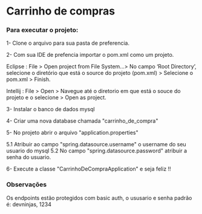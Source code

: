 # Carrinho de compras

### Para executar o projeto:

1- Clone o arquivo para sua pasta de preferencia.

2- Com sua IDE de prefencia importar o pom.xml como um projeto.

Eclipse : File > Open project from File System...> No campo ‘Root Directory’, selecione o diretório que está o source do projeto (pom.xml) > Selecione o pom.xml > Finish.

Intellij : File > Open > Navegue até o diretorio em que está o souce do projeto e o selecione > Open as project.

3- Instalar o banco de dados mysql

4- Criar uma nova database chamada "carrinho_de_compra"

5- No projeto abrir o arquivo "application.properties" 

5.1 Atribuir ao campo "spring.datasource.username" o username do seu usuario do mysql
5.2 No campo "spring.datasource.password" atribuir a senha do usuario.

6- Execute a classe "CarrinhoDeCompraApplication" e seja feliz !!

### Observações 

Os endpoints estão protegidos com basic auth, o ususario e senha padrão é: devninjas, 1234





